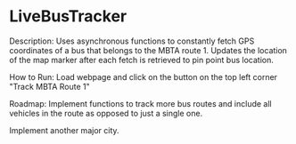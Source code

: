 # LiveBusTracker

Description:
Uses asynchronous functions to constantly fetch GPS coordinates of a bus that belongs to the MBTA route 1. Updates the location of the map marker after each fetch is retrieved to pin point bus location.


How to Run:
Load webpage and click on the button on the top left corner "Track MBTA Route 1"


Roadmap:
Implement functions to track more bus routes and include all vehicles in the route as opposed to just a single one.

Implement another major city.
